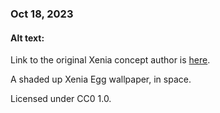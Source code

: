 ### Oct 18, 2023

#### Alt text:

Link to the original Xenia concept author is [here](https://twitter.com/cathodegaytube).

A shaded up Xenia Egg wallpaper, in space.

Licensed under CC0 1.0.
